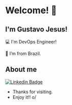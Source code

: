 # Welcome! 👋

## I'm Gustavo Jesus!

:computer: I'm DevOps Engineer!

:house_with_garden: I’m from Brazil.

## About me

[![Linkedin Badge](https://img.shields.io/badge/-LinkedIn-blue?style=flat-square&logo=Linkedin&logoColor=white&link=https://www.linkedin.com/in/gustavo-henrique-alves-de-jesus-56a04270)](https://www.linkedin.com/in/gustavo-henrique-alves-de-jesus-56a04270) 

- Thanks for visiting.
- Enjoy it!! o/

<!--
**gustavojesus/gustavojesus** is a ✨ _special_ ✨ repository because its `README.md` (this file) appears on your GitHub profile.

Here are some ideas to get you started:

- 🔭 I’m currently working on ...
- 🌱 I’m currently learning ...
- 👯 I’m looking to collaborate on ...
- 🤔 I’m looking for help with ...
- 💬 Ask me about ...
- 📫 How to reach me: ...
- 😄 Pronouns: ...
- ⚡ Fun fact: ...
-->

